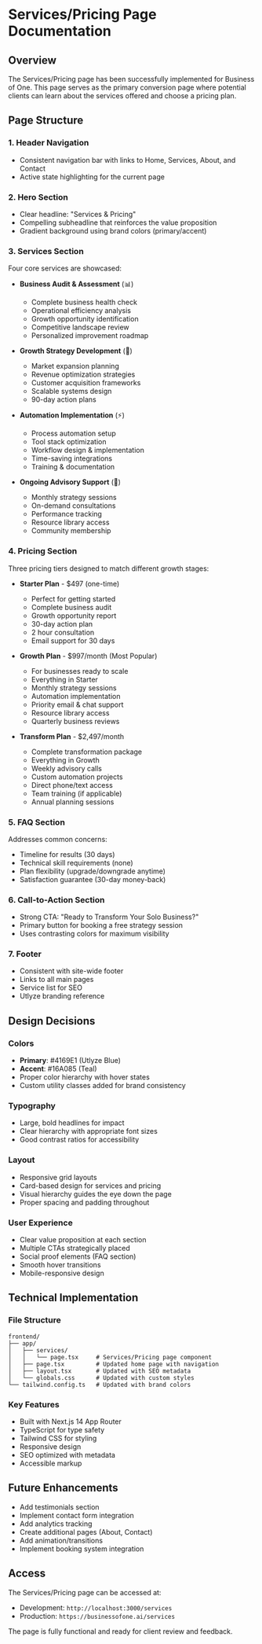 # Services/Pricing Page Documentation

## Overview
The Services/Pricing page has been successfully implemented for Business of One. This page serves as the primary conversion page where potential clients can learn about the services offered and choose a pricing plan.

## Page Structure

### 1. **Header Navigation**
- Consistent navigation bar with links to Home, Services, About, and Contact
- Active state highlighting for the current page

### 2. **Hero Section**
- Clear headline: "Services & Pricing"
- Compelling subheadline that reinforces the value proposition
- Gradient background using brand colors (primary/accent)

### 3. **Services Section**
Four core services are showcased:
- **Business Audit & Assessment** (📊)
  - Complete business health check
  - Operational efficiency analysis
  - Growth opportunity identification
  - Competitive landscape review
  - Personalized improvement roadmap

- **Growth Strategy Development** (🚀)
  - Market expansion planning
  - Revenue optimization strategies
  - Customer acquisition frameworks
  - Scalable systems design
  - 90-day action plans

- **Automation Implementation** (⚡)
  - Process automation setup
  - Tool stack optimization
  - Workflow design & implementation
  - Time-saving integrations
  - Training & documentation

- **Ongoing Advisory Support** (🎯)
  - Monthly strategy sessions
  - On-demand consultations
  - Performance tracking
  - Resource library access
  - Community membership

### 4. **Pricing Section**
Three pricing tiers designed to match different growth stages:

- **Starter Plan** - $497 (one-time)
  - Perfect for getting started
  - Complete business audit
  - Growth opportunity report
  - 30-day action plan
  - 2 hour consultation
  - Email support for 30 days

- **Growth Plan** - $997/month (Most Popular)
  - For businesses ready to scale
  - Everything in Starter
  - Monthly strategy sessions
  - Automation implementation
  - Priority email & chat support
  - Resource library access
  - Quarterly business reviews

- **Transform Plan** - $2,497/month
  - Complete transformation package
  - Everything in Growth
  - Weekly advisory calls
  - Custom automation projects
  - Direct phone/text access
  - Team training (if applicable)
  - Annual planning sessions

### 5. **FAQ Section**
Addresses common concerns:
- Timeline for results (30 days)
- Technical skill requirements (none)
- Plan flexibility (upgrade/downgrade anytime)
- Satisfaction guarantee (30-day money-back)

### 6. **Call-to-Action Section**
- Strong CTA: "Ready to Transform Your Solo Business?"
- Primary button for booking a free strategy session
- Uses contrasting colors for maximum visibility

### 7. **Footer**
- Consistent with site-wide footer
- Links to all main pages
- Service list for SEO
- Utlyze branding reference

## Design Decisions

### Colors
- **Primary**: #4169E1 (Utlyze Blue)
- **Accent**: #16A085 (Teal)
- Proper color hierarchy with hover states
- Custom utility classes added for brand consistency

### Typography
- Large, bold headlines for impact
- Clear hierarchy with appropriate font sizes
- Good contrast ratios for accessibility

### Layout
- Responsive grid layouts
- Card-based design for services and pricing
- Visual hierarchy guides the eye down the page
- Proper spacing and padding throughout

### User Experience
- Clear value proposition at each section
- Multiple CTAs strategically placed
- Social proof elements (FAQ section)
- Smooth hover transitions
- Mobile-responsive design

## Technical Implementation

### File Structure
```
frontend/
├── app/
│   ├── services/
│   │   └── page.tsx     # Services/Pricing page component
│   ├── page.tsx         # Updated home page with navigation
│   ├── layout.tsx       # Updated with SEO metadata
│   └── globals.css      # Updated with custom styles
└── tailwind.config.ts   # Updated with brand colors
```

### Key Features
- Built with Next.js 14 App Router
- TypeScript for type safety
- Tailwind CSS for styling
- Responsive design
- SEO optimized with metadata
- Accessible markup

## Future Enhancements
- Add testimonials section
- Implement contact form integration
- Add analytics tracking
- Create additional pages (About, Contact)
- Add animation/transitions
- Implement booking system integration

## Access
The Services/Pricing page can be accessed at:
- Development: `http://localhost:3000/services`
- Production: `https://businessofone.ai/services`

The page is fully functional and ready for client review and feedback.